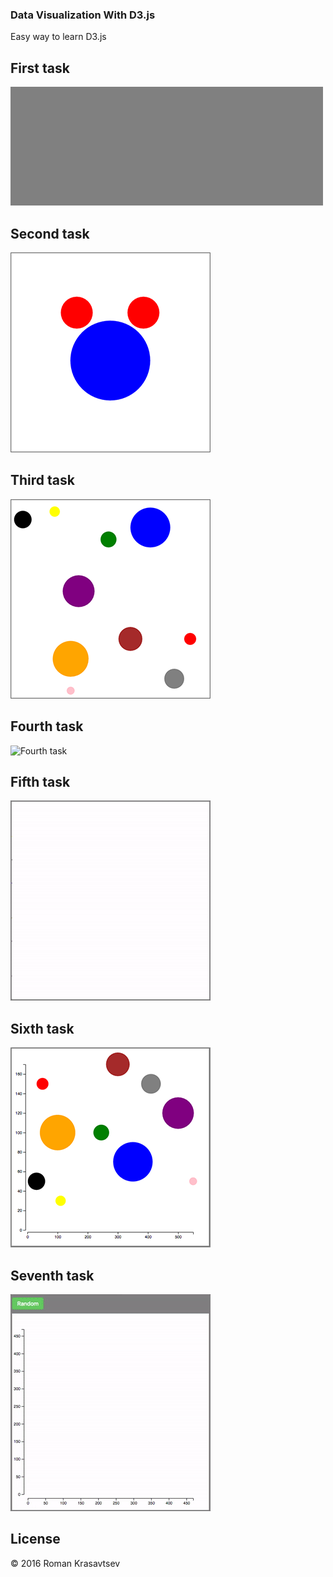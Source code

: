 ### Data Visualization With D3.js
Easy way to learn D3.js

## First task
![First task](https://github.com/RomanKrasavtsev/Data-Visualization/raw/master/images/1_selecting_element.png)

## Second task
![Second task](https://github.com/RomanKrasavtsev/Data-Visualization/raw/master/images/2_creating_elements.png)

## Third task
![Third task](https://github.com/RomanKrasavtsev/Data-Visualization/raw/master/images/3_creating_elements_from_data.png)

## Fourth task
![Fourth task](https://github.com/RomanKrasavtsev/Data-Visualization/raw/master/images/4_.png)

## Fifth task
![Fifth task](https://github.com/RomanKrasavtsev/Data-Visualization/raw/master/images/5_scales.gif)

## Sixth task
![Sixth task](https://github.com/RomanKrasavtsev/Data-Visualization/raw/master/images/6_axes.png)

## Seventh task
![Seventh task](https://github.com/RomanKrasavtsev/Data-Visualization/raw/master/images/7_random.gif)

## License
© 2016 Roman Krasavtsev
